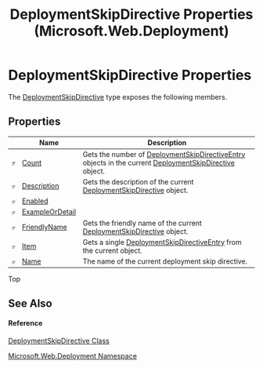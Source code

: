 ﻿---
title: DeploymentSkipDirective Properties (Microsoft.Web.Deployment)
TOCTitle: DeploymentSkipDirective Properties
ms:assetid: Properties.T:Microsoft.Web.Deployment.DeploymentSkipDirective
ms:mtpsurl: https://msdn.microsoft.com/en-us/library/microsoft.web.deployment.deploymentskipdirective_properties(v=VS.90)
ms:contentKeyID: 20209043
ms.date: 05/02/2012
mtps_version: v=VS.90
---

# DeploymentSkipDirective Properties

The [DeploymentSkipDirective](deploymentskipdirective-class-microsoft-web-deployment.md) type exposes the following members.

## Properties

<table>
<thead>
<tr class="header">
<th> </th>
<th>Name</th>
<th>Description</th>
</tr>
</thead>
<tbody>
<tr class="odd">
<td><img src="images/Dd565996.pubproperty(en-us,VS.90).gif" title="Public property" alt="Public property" /></td>
<td><a href="deploymentskipdirective-count-property-microsoft-web-deployment.md">Count</a></td>
<td>Gets the number of <a href="deploymentskipdirectiveentry-class-microsoft-web-deployment.md">DeploymentSkipDirectiveEntry</a> objects in the current <a href="deploymentskipdirective-class-microsoft-web-deployment.md">DeploymentSkipDirective</a> object.</td>
</tr>
<tr class="even">
<td><img src="images/Dd565996.pubproperty(en-us,VS.90).gif" title="Public property" alt="Public property" /></td>
<td><a href="deploymentskipdirective-description-property-microsoft-web-deployment.md">Description</a></td>
<td>Gets the description of the current <a href="deploymentskipdirective-class-microsoft-web-deployment.md">DeploymentSkipDirective</a> object.</td>
</tr>
<tr class="odd">
<td><img src="images/Dd565996.pubproperty(en-us,VS.90).gif" title="Public property" alt="Public property" /></td>
<td><a href="deploymentskipdirective-enabled-property-microsoft-web-deployment.md">Enabled</a></td>
<td></td>
</tr>
<tr class="even">
<td><img src="images/Dd565996.pubproperty(en-us,VS.90).gif" title="Public property" alt="Public property" /></td>
<td><a href="deploymentskipdirective-exampleordetail-property-microsoft-web-deployment.md">ExampleOrDetail</a></td>
<td></td>
</tr>
<tr class="odd">
<td><img src="images/Dd565996.pubproperty(en-us,VS.90).gif" title="Public property" alt="Public property" /></td>
<td><a href="deploymentskipdirective-friendlyname-property-microsoft-web-deployment.md">FriendlyName</a></td>
<td>Gets the friendly name of the current <a href="deploymentskipdirective-class-microsoft-web-deployment.md">DeploymentSkipDirective</a> object.</td>
</tr>
<tr class="even">
<td><img src="images/Dd565996.pubproperty(en-us,VS.90).gif" title="Public property" alt="Public property" /></td>
<td><a href="deploymentskipdirective-item-property-microsoft-web-deployment.md">Item</a></td>
<td>Gets a single <a href="deploymentskipdirectiveentry-class-microsoft-web-deployment.md">DeploymentSkipDirectiveEntry</a> from the current object.</td>
</tr>
<tr class="odd">
<td><img src="images/Dd565996.pubproperty(en-us,VS.90).gif" title="Public property" alt="Public property" /></td>
<td><a href="deploymentskipdirective-name-property-microsoft-web-deployment.md">Name</a></td>
<td>The name of the current deployment skip directive.</td>
</tr>
</tbody>
</table>


Top

## See Also

#### Reference

[DeploymentSkipDirective Class](deploymentskipdirective-class-microsoft-web-deployment.md)

[Microsoft.Web.Deployment Namespace](microsoft-web-deployment-namespace.md)

